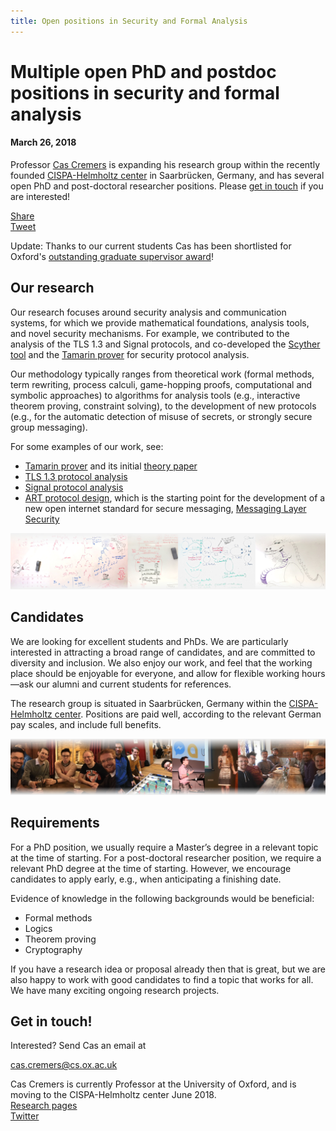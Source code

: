 ```yaml
---
title: Open positions in Security and Formal Analysis
---
```


# Multiple open PhD and postdoc positions in security and formal analysis

#### March 26, 2018

Professor [Cas Cremers](https://www.cs.ox.ac.uk/people/cas.cremers/intro.html) is expanding his research group within the recently founded [CISPA-Helmholtz center](https://cispa.saarland/) in Saarbrücken, Germany, and has several open PhD and post-doctoral researcher positions. Please [get in touch](mailto:cas.cremers@cs.ox.ac.uk) if you are interested!

<div class="oneline">
  <div class="fb-share-button" data-href="http://cascremers.com/open-positions.html" data-layout="button" data-size="small" data-mobile-iframe="true"><a target="_blank" href="https://www.facebook.com/sharer/sharer.php?u=http%3A%2F%2Fcascremers.com%2Fopen-positions.html&amp;src=sdkpreparse" class="fb-xfbml-parse-ignore">Share</a></div>
  <a href="https://twitter.com/share?ref_src=twsrc%5Etfw" class="twitter-share-button" data-url="http://cascremers.com/open-positions.html" data-via="CasCremers" data-show-count="false">Tweet</a><script async src="https://platform.twitter.com/widgets.js" charset="utf-8"></script>
</div>

Update: Thanks to our current students Cas has been shortlisted for Oxford's
[outstanding graduate supervisor award](https://www.oxfordsu.org/ents/event/502/)!

## Our research

Our research focuses around security analysis and communication systems, for which we provide mathematical foundations, analysis tools, and novel security mechanisms.  For example, we contributed to the analysis of the TLS 1.3 and Signal protocols, and co-developed the [Scyther tool](https://www.cs.ox.ac.uk/people/cas.cremers/scyther/) and the [Tamarin prover](https://tamarin-prover.github.io/) for security protocol analysis.

Our methodology typically ranges from theoretical work (formal methods, term rewriting, process calculi, game-hopping proofs, computational and symbolic approaches) to algorithms for analysis tools (e.g., interactive theorem proving, constraint solving), to the development of new protocols (e.g., for the automatic detection of misuse of secrets, or strongly secure group messaging).

For some examples of our work, see:

- [Tamarin prover](https://tamarin-prover.github.io/) and its initial [theory paper](https://www.cs.ox.ac.uk/people/cas.cremers/downloads/papers/dh_tamarin_extended_v1.pdf)
- [TLS 1.3 protocol analysis](https://tls13tamarin.github.io/TLS13Tamarin/docs/tls13tamarin-draft21.pdf)
- [Signal protocol analysis](https://eprint.iacr.org/2016/1013.pdf)
- [ART protocol design](https://eprint.iacr.org/2017/666.pdf), which is
  the starting point for the development of a new open
  internet standard for secure messaging,
  [Messaging Layer Security](https://tools.ietf.org/html/draft-barnes-mls-protocol-00)

<span class="imageline"><a href="assets/images/whiteboards.jpg"><img src="assets/images/whiteboards.jpg" alt="Random whiteboard content"></a></span>

## Candidates

We are looking for excellent students and PhDs. We are particularly interested in attracting a broad range of candidates, and are committed to diversity and inclusion. We also enjoy our work, and feel that the working place should be enjoyable for everyone, and allow for flexible working hours&mdash;ask our alumni and current students for references.

The research group is situated in Saarbrücken, Germany within the [CISPA-Helmholtz center](https://cispa.saarland/). Positions are paid well, according to the relevant German pay scales, and include full benefits.

<span class="imageline"><a href="assets/images/people.jpg"><img src="assets/images/people.jpg" alt="People"></a></span>

## Requirements

For a PhD position, we usually require a Master’s degree in a relevant topic at the time of starting.
For a post-doctoral researcher position, we require a relevant PhD degree at the time of starting. However, we encourage candidates to apply early, e.g., when anticipating a finishing date.

Evidence of knowledge in the following backgrounds would be beneficial:

- Formal methods
- Logics
- Theorem proving
- Cryptography

If you have a research idea or proposal already then that is great, but we are also happy to work with good candidates to find a topic that works for all. We have many exciting ongoing research projects.


## Get in touch!

Interested? Send Cas an email at

  [cas.cremers@cs.ox.ac.uk](mailto:cas.cremers@cs.ox.ac.uk)
  
Cas Cremers is currently Professor at the University of Oxford,
and is moving to the CISPA-Helmholtz center June 2018.<br />
[Research pages](https://www.cs.ox.ac.uk/people/cas.cremers/intro.html)<br />
[Twitter](https://twitter.com/CasCremers)<br />




